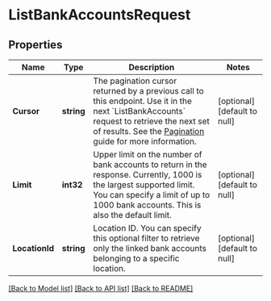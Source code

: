 # ListBankAccountsRequest

## Properties
Name | Type | Description | Notes
------------ | ------------- | ------------- | -------------
**Cursor** | **string** | The pagination cursor returned by a previous call to this endpoint. Use it in the next &#x60;ListBankAccounts&#x60; request to retrieve the next set  of results.  See the [Pagination](https://developer.squareup.com/docs/docs/working-with-apis/pagination) guide for more information. | [optional] [default to null]
**Limit** | **int32** | Upper limit on the number of bank accounts to return in the response.  Currently, 1000 is the largest supported limit. You can specify a limit  of up to 1000 bank accounts. This is also the default limit. | [optional] [default to null]
**LocationId** | **string** | Location ID. You can specify this optional filter  to retrieve only the linked bank accounts belonging to a specific location. | [optional] [default to null]

[[Back to Model list]](../README.md#documentation-for-models) [[Back to API list]](../README.md#documentation-for-api-endpoints) [[Back to README]](../README.md)

